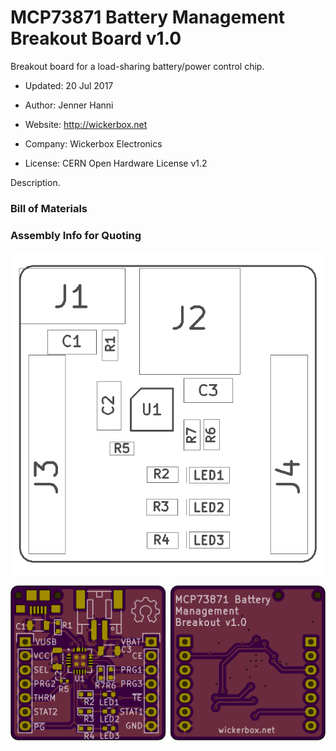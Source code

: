 <!--- start title --->
# MCP73871 Battery Management Breakout Board v1.0
Breakout board for a load-sharing battery/power control chip.

- Updated: 20 Jul 2017

- Author: Jenner Hanni
- Website: http://wickerbox.net
- Company: Wickerbox Electronics
- License: CERN Open Hardware License v1.2
<!--- end title --->

Description.

<!--- bom start --->
### Bill of Materials

<!--- bom end --->
<!--- assy start --->
### Assembly Info for Quoting

<!--- assy end --->
![Assembly Diagram](assembly.png)

![Gerber Preview](preview.png)

